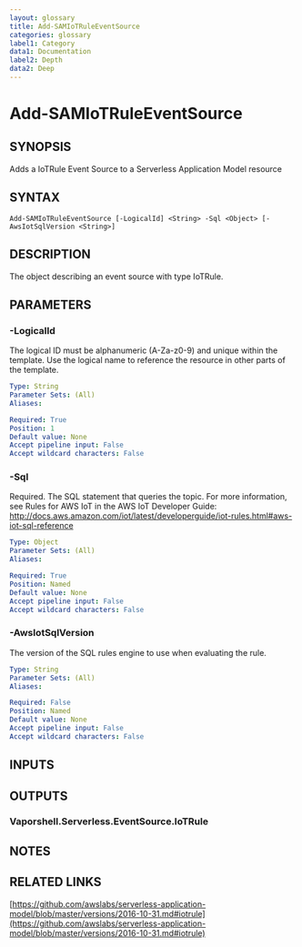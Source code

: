 ```yaml
---
layout: glossary
title: Add-SAMIoTRuleEventSource
categories: glossary
label1: Category
data1: Documentation
label2: Depth
data2: Deep
---
```


# Add-SAMIoTRuleEventSource

## SYNOPSIS
Adds a IoTRule Event Source to a Serverless Application Model resource

## SYNTAX

```
Add-SAMIoTRuleEventSource [-LogicalId] <String> -Sql <Object> [-AwsIotSqlVersion <String>]
```

## DESCRIPTION
The object describing an event source with type IoTRule.

## PARAMETERS

### -LogicalId
The logical ID must be alphanumeric (A-Za-z0-9) and unique within the template.
Use the logical name to reference the resource in other parts of the template.

```yaml
Type: String
Parameter Sets: (All)
Aliases: 

Required: True
Position: 1
Default value: None
Accept pipeline input: False
Accept wildcard characters: False
```

### -Sql
Required.
The SQL statement that queries the topic.
For more information, see Rules for AWS IoT in the AWS IoT Developer Guide: http://docs.aws.amazon.com/iot/latest/developerguide/iot-rules.html#aws-iot-sql-reference

```yaml
Type: Object
Parameter Sets: (All)
Aliases: 

Required: True
Position: Named
Default value: None
Accept pipeline input: False
Accept wildcard characters: False
```

### -AwsIotSqlVersion
The version of the SQL rules engine to use when evaluating the rule.

```yaml
Type: String
Parameter Sets: (All)
Aliases: 

Required: False
Position: Named
Default value: None
Accept pipeline input: False
Accept wildcard characters: False
```

## INPUTS

## OUTPUTS

### Vaporshell.Serverless.EventSource.IoTRule

## NOTES

## RELATED LINKS

[https://github.com/awslabs/serverless-application-model/blob/master/versions/2016-10-31.md#iotrule](https://github.com/awslabs/serverless-application-model/blob/master/versions/2016-10-31.md#iotrule)

